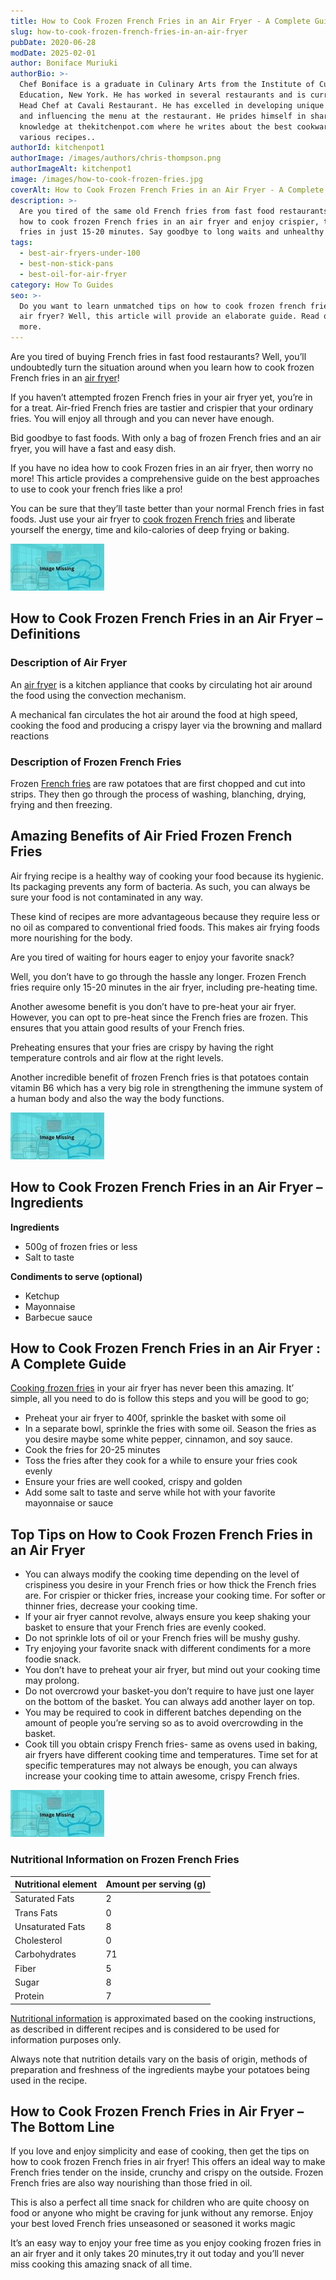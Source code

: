 ```yaml
---
title: How to Cook Frozen French Fries in an Air Fryer - A Complete Guide
slug: how-to-cook-frozen-french-fries-in-an-air-fryer
pubDate: 2020-06-28
modDate: 2025-02-01
author: Boniface Muriuki
authorBio: >-
  Chef Boniface is a graduate in Culinary Arts from the Institute of Culinary
  Education, New York. He has worked in several restaurants and is currently the
  Head Chef at Cavali Restaurant. He has excelled in developing unique recipes
  and influencing the menu at the restaurant. He prides himself in sharing his
  knowledge at thekitchenpot.com where he writes about the best cookware for
  various recipes..
authorId: kitchenpot1
authorImage: /images/authors/chris-thompson.png
authorImageAlt: kitchenpot1
image: /images/how-to-cook-frozen-fries.jpg
coverAlt: How to Cook Frozen French Fries in an Air Fryer - A Complete Guide
description: >-
  Are you tired of the same old French fries from fast food restaurants? Learn
  how to cook frozen French fries in an air fryer and enjoy crispier, tastier
  fries in just 15-20 minutes. Say goodbye to long waits and unhealthy oil
tags:
  - best-air-fryers-under-100
  - best-non-stick-pans
  - best-oil-for-air-fryer
category: How To Guides
seo: >-
  Do you want to learn unmatched tips on how to cook frozen french fries in an
  air fryer? Well, this article will provide an elaborate guide. Read on for
  more.
---
```


Are you tired of buying French fries in fast food restaurants? Well, you’ll undoubtedly turn the situation around when you learn how to cook frozen French fries in an [air fryer](https://thekitchenpot.com/blog/best-air-fryers-under-100//)!

If you haven’t attempted frozen French fries in your air fryer yet, you’re in for a treat. Air-fried French fries are tastier and crispier that your ordinary fries. You will enjoy all through and you can never have enough.

Bid goodbye to fast foods. With only a bag of frozen French fries and an air fryer, you will have a fast and easy dish.

If you have no idea how to cook Frozen fries in an air fryer, then worry no more! This article provides a comprehensive guide on the best approaches to use to cook your french fries like a pro!

You can be sure that they’ll taste better than your normal French fries in fast foods. Just use your air fryer to [cook frozen French fries](https://www.potatochipsmachinery.com/news/frozen-french-fries-making.html) and liberate yourself the energy, time and kilo-calories of deep frying or baking.

![How to cook frozen french fries in an air fryer](images/portablegasgrill.jpg)

## **How to Cook Frozen French Fries in an Air Fryer – Definitions**

### **Description of Air Fryer**

An [air fryer](https://en.wikipedia.org/wiki/Air_fryer) is a kitchen appliance that cooks by circulating hot air around the food using the convection mechanism.

A mechanical fan circulates the hot air around the food at high speed, cooking the food and producing a crispy layer via the browning and mallard reactions

### **Description of Frozen French Fries** 

Frozen [French fries](https://en.wikipedia.org/wiki/French_fries) are raw potatoes that are first chopped and cut into strips. They then go through the process of washing, blanching, drying, frying and then freezing.

## **Amazing Benefits of Air Fried Frozen French Fries**

Air frying recipe is a healthy way of cooking your food because its hygienic. Its packaging prevents any form of bacteria. As such, you can always be sure your food is not contaminated in any way.

These kind of recipes are more advantageous because they require less or no oil as compared to conventional fried foods. This makes air frying foods more nourishing for the body.

Are you tired of waiting for hours eager to enjoy your favorite snack?

Well, you don’t have to go through the hassle any longer. Frozen French fries require only 15-20 minutes in the air fryer, including pre-heating time.

Another awesome benefit is you don’t have to pre-heat your air fryer. However, you can opt to pre-heat since the French fries are frozen. This ensures that you attain good results of your French fries.

Preheating ensures that your fries are crispy by having the right temperature controls and air flow at the right levels.

Another incredible benefit of frozen French fries is that potatoes contain vitamin B6 which has a very big role in strengthening the immune system of a human body and also the way the body functions.

![](images/portablegasgrill.jpg)

## How to Cook Frozen French Fries in an Air Fryer – Ingredients

**Ingredients**

-   500g of frozen fries or less
-   Salt to taste

**Condiments to serve (optional)**

-   Ketchup
-   Mayonnaise
-   Barbecue sauce

## **How to Cook Frozen French Fries in an Air Fryer : A Complete Guide**

[Cooking frozen fries](https://cookpad.com/ke/search/air%20fryer%20french%20fries) in your air fryer has never been this amazing. It’ simple, all you need to do is follow this steps and you will be good to go;

-   Preheat your air fryer to 400f, sprinkle the basket with some oil
-   In a separate bowl, sprinkle the fries with some oil. Season the fries as you desire maybe some white pepper, cinnamon, and soy sauce.
-   Cook the fries for 20-25 minutes
-   Toss the fries after they cook for a while to ensure your fries cook evenly
-   Ensure your fries are well cooked, crispy and golden
-   Add some salt to taste and serve while hot with your favorite mayonnaise or sauce

## **Top Tips on How to Cook Frozen French Fries in an Air Fryer**

-   You can always modify the cooking time depending on the level of crispiness you desire in your French fries or how thick the French fries are. For crispier or thicker fries, increase your cooking time. For softer or thinner fries, decrease your cooking time.
-   If your air fryer cannot revolve, always ensure you keep shaking your basket to ensure that your French fries are evenly cooked.
-   Do not sprinkle lots of oil or your French fries will be mushy gushy.
-   Try enjoying your favorite snack with different condiments for a more foodie snack.
-   You don’t have to preheat your air fryer, but mind out your cooking time may prolong.
-   Do not overcrowd your basket-you don’t require to have just one layer on the bottom of the basket. You can always add another layer on top.
-   You may be required to cook in different batches depending on the amount of people you’re serving so as to avoid overcrowding in the basket.
-   Cook till you obtain crispy French fries- same as ovens used in baking, air fryers have different cooking time and temperatures. Time set for at specific temperatures may not always be enough, you can always increase your cooking time to attain awesome, crispy French fries.

![](images/portablegasgrill.jpg)

### **Nutritional Information on Frozen French Fries** 

| Nutritional element | Amount per serving (g) |
|---|---|
| Saturated Fats | 2 |
| Trans Fats | 0 |
| Unsaturated Fats | 8 |
| Cholesterol | 0 |
| Carbohydrates | 71 |
| Fiber | 5 |
| Sugar | 8 |
| Protein | 7 |

[Nutritional information](https://www.nutritionix.com/food/frozen-french-fries) is approximated based on the cooking instructions, as described in different recipes and is considered to be used for information purposes only.

Always note that nutrition details vary on the basis of origin, methods of preparation and freshness of the ingredients maybe your potatoes being used in the recipe.

## **How to Cook Frozen French Fries in Air Fryer – The Bottom** **Line**

If you love and enjoy simplicity and ease of cooking, then get the tips on how to cook frozen French fries in air fryer! This offers an ideal way to make French fries tender on the inside, crunchy and crispy on the outside. Frozen French fries are also way nourishing than those fried in oil.

This is also a perfect all time snack for children who are quite choosy on food or anyone who might be craving for junk without any remorse. Enjoy your best loved French fries unseasoned or seasoned it works magic

It’s an easy way to enjoy your free time as you enjoy cooking frozen fries in an air fryer and it only takes 20 minutes,try it out today and you’ll never miss cooking this amazing snack of all time.